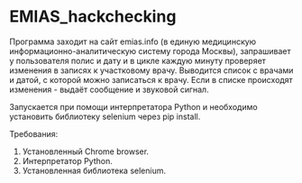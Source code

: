 # EMIAS_hackchecking
Программа заходит на сайт emias.info (в единую медицинскую информационно-аналитическую систему города Москвы),
запрашивает у пользователя полис и дату и в цикле каждую минуту проверяет изменения в записях к участковому врачу.
Выводится список с врачами и датой, с которой можно записаться к врачу. Если в списке происходят изменения -
выдаёт сообщение и звуковой сигнал.

Запускается при помощи интерпретатора Python и необходимо установить библиотеку selenium через pip install.

Требования:
1) Установленный Chrome browser.
2) Интерпретатор Python.
3) Установленная библиотека selenium.
